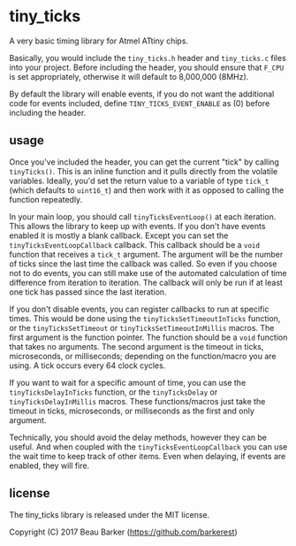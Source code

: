 # tiny_ticks

A very basic timing library for Atmel ATtiny chips.

Basically, you would include the `tiny_ticks.h` header and `tiny_ticks.c` files into your project.
Before including the header, you should ensure that `F_CPU` is set appropriately, otherwise it will default to 8,000,000 (8MHz).

By default the library will enable events, if you do not want the additional code for events included, define `TINY_TICKS_EVENT_ENABLE` as (0) before including the header.

## usage

Once you've included the header, you can get the current "tick" by calling `tinyTicks()`.  This is an inline function and it pulls directly from the volatile variables.  Ideally, you'd set the return value to a variable of type `tick_t` (which defaults to `uint16_t`) and then work with it as opposed to calling the function repeatedly.

In your main loop, you should call `tinyTicksEventLoop()` at each iteration.  This allows the library to keep up with events.  If you don't have events enabled it is mostly a blank callback.  Except you can set the `tinyTicksEventLoopCallback` callback.  This callback should be a `void` function that receives a `tick_t` argument.  The argument will be the number of ticks since the last time the callback was called.  So even if you choose not to do events, you can still make use of the automated calculation of time difference from iteration to iteration.  The callback will only be run if at least one tick has passed since the last iteration.

If you don't disable events, you can register callbacks to run at specific times.  This would be done using the `tinyTicksSetTimeoutInTicks` function, or the `tinyTicksSetTimeout` or `tinyTicksSetTimeoutInMillis` macros.  The first argument is the function pointer.  The function should be a `void` function that takes no arguments.  The second argument is the timeout in ticks, microseconds, or milliseconds; depending on the function/macro you are using.  A tick occurs every 64 clock cycles.

If you want to wait for a specific amount of time, you can use the `tinyTicksDelayInTicks` function, or the `tinyTicksDelay` or `tinyTicksDelayInMillis` macros.  These functions/macros just take the timeout in ticks, microseconds, or milliseconds as the first and only argument.

Technically, you should avoid the delay methods, however they can be useful.  And when coupled with the `tinyTicksEventLoopCallback` you can use the wait time to keep track of other items.  Even when delaying, if events are enabled, they will fire.

## license
The tiny_ticks library is released under the MIT license.

Copyright (C) 2017 Beau Barker (https://github.com/barkerest)
